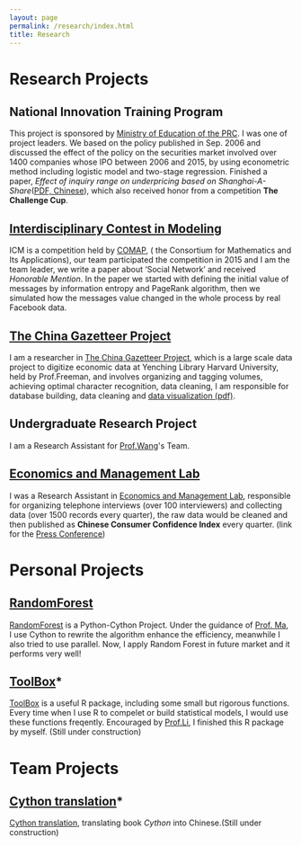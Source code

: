 ```yaml
---
layout: page
permalink: /research/index.html
title: Research
---
```

# Research Projects

## National Innovation Training Program
This project is sponsored by [Ministry of Education of the PRC]. I was one  of project leaders. We based on the policy published in Sep. 2006 and discussed the effect of the policy on the securities market involved over 1400 companies whose IPO between 2006 and 2015, by using econometric method including logistic model and two-stage regression. Finished a paper, *Effect of inquiry range on underpricing based on Shanghai-A-Share*([PDF, Chinese]), which also received honor from a competition **The Challenge Cup**.

## [Interdisciplinary Contest in Modeling]
ICM is a competition held by [COMAP], ( the Consortium for Mathematics and Its Applications), our team participated the competition in 2015 and I am the team leader, we write a paper about ‘Social Network’ and received *Honorable Mention*. In the paper we started with defining the initial value of messages by information entropy and PageRank algorithm, then we simulated how the messages value changed in the whole process by real Facebook data.

## [The China Gazetteer Project]
I am a researcher in [The China Gazetteer Project], which is a large scale data project to digitize economic data at Yenching Library Harvard University, held by Prof.Freeman, and involves organizing and tagging volumes, achieving optimal character recognition, data cleaning, I am responsible for database building, data cleaning and [data visualization (pdf)].

## Undergraduate Research Project
I am a Research Assistant for [Prof.Wang]'s Team.

## [Economics and Management Lab]
I was a Research Assistant in [Economics and Management Lab], responsible for organizing telephone interviews (over 100 interviewers) and collecting data (over 1500 records every quarter), the raw data would be cleaned and then published as **Chinese Consumer Confidence Index** every quarter. (link for the [Press Conference])

# Personal Projects

## [RandomForest]
[RandomForest] is a Python-Cython Project. Under the guidance of [Prof. Ma], I use Cython to rewrite the algorithm enhance the efficiency, meanwhile I also tried to use parallel. Now, I apply Random Forest in future market and it performs very well!


## [ToolBox]*
[ToolBox] is a useful R package, including some small but rigorous functions. Every time when I use R to compelet or build statistical models, I would use these functions freqently. Encouraged by [Prof.Li], I finished this R package by myself. (Still under construction)

# Team Projects

## [Cython translation]*
[Cython translation], translating book *Cython* into Chinese.(Still under construction)




[ToolBox]: https://github.com/JayfongL
[RandomForest]: https://github.com/JayfongL/Cython-Python
[find detail]: http://Jiafengliu.me/reserch/paperRequest.txt
[Cython translation]: https://github.com/JayfongL


[PDF, Chinese]: http://Jiafengliu.me/reserch/paperRequest.txt
[data visualization (pdf)]: http://jiafengliu.me/research/2016-railways.pdf


[Prof. Ma]: http://sam.cufe.edu.cn/english/faculty/majingyi.html
[Prof.Wang]: http://sam.cufe.edu.cn/english/faculty/wanghuijuan.html
[Prof.Li]: https://feng.li


[The China Gazetteer Project]: http://www.chinagazetteer.com
[Ministry of Education of the PRC]: http://www.moe.gov.cn/
[Interdisciplinary Contest in Modeling]: http://www.comap.com/
[COMAP]: http://www.comap.com/
[Press Conference]: http://sam.cufe.edu.cn/xyxw/96348.html

[Economics and Management Lab]: http://etsc.cufe.edu.cn/


[Ministry of Education of the PRC]: http://www.moe.gov.cn/
[The China Gazetteer Project]: https://www.chinagazetteer.com
[Interdisciplinary Contest in Modeling]: https://www.comap.com/

